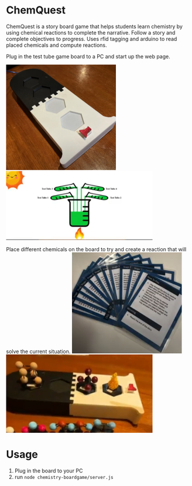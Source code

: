 # ChemQuest
ChemQuest is a story board game that helps students learn chemistry by using chemical reactions to complete the narrative. Follow a story and complete objectives to progress. Uses rfid tagging and arduino to read placed chemicals and compute reactions.

Plug in the test tube game board to a PC and start up the web page.

<img src="demo/board.png" alt="board" width="300"/> <img src="demo/webpage.png" alt="webpage" width="400"/>

Place different chemicals on the board to try and create a reaction that will solve the current situation.
<img src="demo/story.png" alt="story" width="300"/> <img src="demo/placing.png" alt="placing" width="400"/>

# Usage
1. Plug in the board to your PC
2. run `node chemistry-boardgame/server.js`
